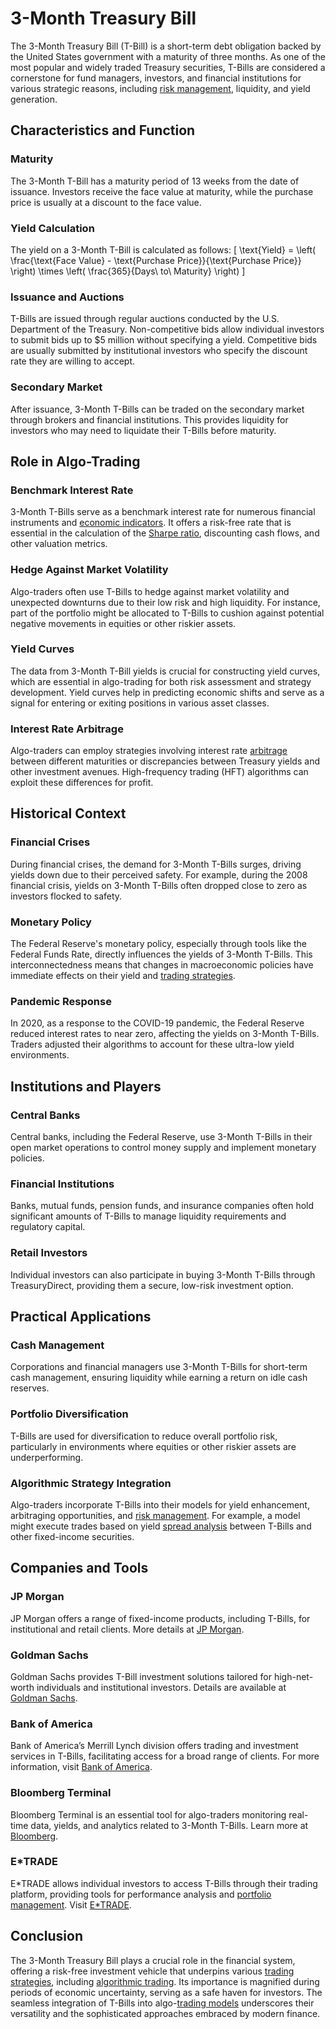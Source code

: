 # 3-Month Treasury Bill

The 3-Month Treasury Bill (T-Bill) is a short-term debt obligation backed by the United States government with a maturity of three months. As one of the most popular and widely traded Treasury securities, T-Bills are considered a cornerstone for fund managers, investors, and financial institutions for various strategic reasons, including [risk management](../r/risk_management.md), liquidity, and yield generation.

## Characteristics and Function

### Maturity
The 3-Month T-Bill has a maturity period of 13 weeks from the date of issuance. Investors receive the face value at maturity, while the purchase price is usually at a discount to the face value.

### Yield Calculation
The yield on a 3-Month T-Bill is calculated as follows:
\[ \text{Yield} = \left( \frac{\text{Face Value} - \text{Purchase Price}}{\text{Purchase Price}} \right) \times \left( \frac{365}{Days\ to\ Maturity} \right) \]

### Issuance and Auctions
T-Bills are issued through regular auctions conducted by the U.S. Department of the Treasury. Non-competitive bids allow individual investors to submit bids up to $5 million without specifying a yield. Competitive bids are usually submitted by institutional investors who specify the discount rate they are willing to accept.

### Secondary Market
After issuance, 3-Month T-Bills can be traded on the secondary market through brokers and financial institutions. This provides liquidity for investors who may need to liquidate their T-Bills before maturity.

## Role in Algo-Trading

### Benchmark Interest Rate
3-Month T-Bills serve as a benchmark interest rate for numerous financial instruments and [economic indicators](../e/economic_indicators.md). It offers a risk-free rate that is essential in the calculation of the [Sharpe ratio](../s/sharpe_ratio.md), discounting cash flows, and other valuation metrics.

### Hedge Against Market Volatility
Algo-traders often use T-Bills to hedge against market volatility and unexpected downturns due to their low risk and high liquidity. For instance, part of the portfolio might be allocated to T-Bills to cushion against potential negative movements in equities or other riskier assets.

### Yield Curves
The data from 3-Month T-Bill yields is crucial for constructing yield curves, which are essential in algo-trading for both risk assessment and strategy development. Yield curves help in predicting economic shifts and serve as a signal for entering or exiting positions in various asset classes.

### Interest Rate Arbitrage
Algo-traders can employ strategies involving interest rate [arbitrage](../a/arbitrage.md) between different maturities or discrepancies between Treasury yields and other investment avenues. High-frequency trading (HFT) algorithms can exploit these differences for profit.

## Historical Context

### Financial Crises
During financial crises, the demand for 3-Month T-Bills surges, driving yields down due to their perceived safety. For example, during the 2008 financial crisis, yields on 3-Month T-Bills often dropped close to zero as investors flocked to safety.

### Monetary Policy
The Federal Reserve's monetary policy, especially through tools like the Federal Funds Rate, directly influences the yields of 3-Month T-Bills. This interconnectedness means that changes in macroeconomic policies have immediate effects on their yield and [trading strategies](../t/trading_strategies.md).

### Pandemic Response
In 2020, as a response to the COVID-19 pandemic, the Federal Reserve reduced interest rates to near zero, affecting the yields on 3-Month T-Bills. Traders adjusted their algorithms to account for these ultra-low yield environments.

## Institutions and Players

### Central Banks
Central banks, including the Federal Reserve, use 3-Month T-Bills in their open market operations to control money supply and implement monetary policies.

### Financial Institutions
Banks, mutual funds, pension funds, and insurance companies often hold significant amounts of T-Bills to manage liquidity requirements and regulatory capital.

### Retail Investors
Individual investors can also participate in buying 3-Month T-Bills through TreasuryDirect, providing them a secure, low-risk investment option.

## Practical Applications

### Cash Management
Corporations and financial managers use 3-Month T-Bills for short-term cash management, ensuring liquidity while earning a return on idle cash reserves.

### Portfolio Diversification
T-Bills are used for diversification to reduce overall portfolio risk, particularly in environments where equities or other riskier assets are underperforming.

### Algorithmic Strategy Integration
Algo-traders incorporate T-Bills into their models for yield enhancement, arbitraging opportunities, and [risk management](../r/risk_management.md). For example, a model might execute trades based on yield [spread analysis](../s/spread_analysis.md) between T-Bills and other fixed-income securities.

## Companies and Tools

### JP Morgan
JP Morgan offers a range of fixed-income products, including T-Bills, for institutional and retail clients. More details at [JP Morgan](https://www.jpmorgan.com/wealth-management).

### Goldman Sachs
Goldman Sachs provides T-Bill investment solutions tailored for high-net-worth individuals and institutional investors. Details are available at [Goldman Sachs](https://www.goldmansachs.com/).

### Bank of America
Bank of America’s Merrill Lynch division offers trading and investment services in T-Bills, facilitating access for a broad range of clients. For more information, visit [Bank of America](https://www.bofaml.com/).

### Bloomberg Terminal
Bloomberg Terminal is an essential tool for algo-traders monitoring real-time data, yields, and analytics related to 3-Month T-Bills. Learn more at [Bloomberg](https://www.bloomberg.com/professional/solution/bloomberg-terminal/).

### E*TRADE
E*TRADE allows individual investors to access T-Bills through their trading platform, providing tools for performance analysis and [portfolio management](../p/portfolio_management.md). Visit [E*TRADE](https://us.etrade.com/).

## Conclusion

The 3-Month Treasury Bill plays a crucial role in the financial system, offering a risk-free investment vehicle that underpins various [trading strategies](../t/trading_strategies.md), including [algorithmic trading](../a/algorithmic_trading.md). Its importance is magnified during periods of economic uncertainty, serving as a safe haven for investors. The seamless integration of T-Bills into algo-[trading models](../t/trading_models.md) underscores their versatility and the sophisticated approaches embraced by modern finance.